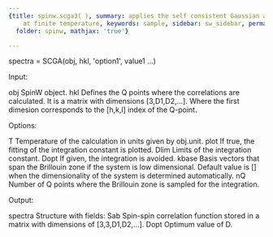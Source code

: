```yaml
---
{title: spinw.scga3( ), summary: applies the self consistent Gaussian approximation
    at finite temperature, keywords: sample, sidebar: sw_sidebar, permalink: spinw_scga3.html,
  folder: spinw, mathjax: 'true'}

---
```

 
spectra = SCGA(obj, hkl, 'option1', value1 ...)
 
Input:
 
obj       SpinW object.
hkl       Defines the Q points where the correlations are calculated. It
          is a matrix with dimensions [3,D1,D2,...]. Where the first
          dimesion corresponds to the [h,k,l] index of the Q-point.
 
Options:
 
T         Temperature of the calculation in units given by obj.unit.
plot      If true, the fitting of the integration constant is plotted.
Dlim      Limits of the integration constant.
Dopt      If given, the integration is avoided.
kbase     Basis vectors that span the Brillouin zone if the system is low
          dimensional. Default value is [] when the dimensionality of the
          system is determined automatically.
nQ        Number of Q points where the Brillouin zone is sampled for the
          integration.
 
Output:
 
spectra   Structure with fields:
  Sab     Spin-spin correlation function stored in a matrix with
          dimensions of [3,3,D1,D2,...].
  Dopt    Optimum value of D.
 

